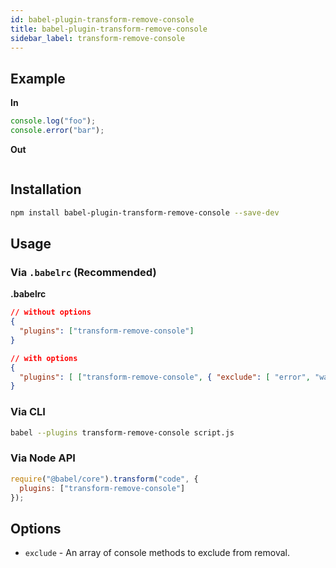 ```yaml
---
id: babel-plugin-transform-remove-console
title: babel-plugin-transform-remove-console
sidebar_label: transform-remove-console
---
```


## Example

**In**

```javascript
console.log("foo");
console.error("bar");
```

**Out**

```javascript
```

## Installation

```sh
npm install babel-plugin-transform-remove-console --save-dev
```

## Usage

### Via `.babelrc` (Recommended)

**.babelrc**

```json
// without options
{
  "plugins": ["transform-remove-console"]
}
```

```json
// with options
{
  "plugins": [ ["transform-remove-console", { "exclude": [ "error", "warn"] }] ]
}
```

### Via CLI

```sh
babel --plugins transform-remove-console script.js
```

### Via Node API

```javascript
require("@babel/core").transform("code", {
  plugins: ["transform-remove-console"]
});
```

## Options

+ `exclude` - An array of console methods to exclude from removal.

